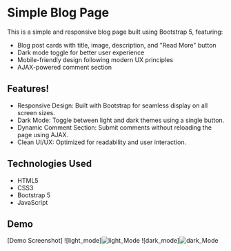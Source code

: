 # Simple Blog Page

This is a simple and responsive blog page built using Bootstrap 5, featuring:

- Blog post cards with title, image, description, and "Read More" button
- Dark mode toggle for better user experience
- Mobile-friendly design following modern UX principles
- AJAX-powered comment section 

## Features!

- Responsive Design: Built with Bootstrap for seamless display on all screen sizes.
- Dark Mode: Toggle between light and dark themes using a single button.
- Dynamic Comment Section: Submit comments without reloading the page using AJAX.
- Clean UI/UX: Optimized for readability and user interaction.

## Technologies Used

- HTML5
- CSS3
- Bootstrap 5
- JavaScript

  
## Demo
[Demo Screenshot]
![light_mode]![light_Mode](https://github.com/user-attachments/assets/0af41126-caaf-49bf-9d6f-45ea823256fd)
![dark_mode]![dark_Mode](https://github.com/user-attachments/assets/4fdae7a5-de4c-45e1-acd6-4ad9df104fc4)

